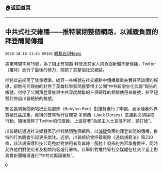 ###  [:house:返回首頁](https://github.com/ourhimalayas/txt)
---

## 中共式社交維穩——推特關閉整個網路，以減緩負面的拜登醜聞傳播
`2020-10-16 11:04 GM101` [轉載自GNews](https://gnews.org/zh-hant/428053/)

美東時間10月15號，為了阻止有關喬·拜登及其家人的負面新聞不斷傳播，Twitter（推特）進行了最後的努力，關閉了其整個社交網路。

推特此前採用了雙重標準，縱容一些帳號在社交網路中傳播嚴重失實甚至誹謗的報導，卻無任何理由的封停了英雄科學家閆麗夢博士公開“中共超限生化武器”報告的帳號，封停了公開拜登家族與中共深度關聯的三個硬碟的相關使用者帳號，甚至短暫封停過川普總統的帳號。

知名諷刺新聞網站巴比倫蜜蜂（Babylon Bee）對推特進行了嘲諷，表示隨著外界質疑日益加重，推特的首席執行官傑克·多爾西（Jack Dorsey）意識到必須採取行動，隨後砸碎了Twitter的伺服器，上面寫著“為民主人士宣傳不好，請打破”。

川普總統通過社交媒體表示推特關閉整個網路，以[減緩](https://t.co/JPmjOrKPcr?amp=1)負面的拜登新聞的傳播，推特的行為將會引起更多關注。近期，川普總統曾呼籲廢除《通信規範法》第230條，該法規保護科技公司免於對使用者及其線上服務上發佈的內容承擔責任，同時允許他們對使用者及相關內容進行審核。此舉針對推特等社交媒體在社交平臺上對真實新聞報導進行“中共式輿論審核”。

0
